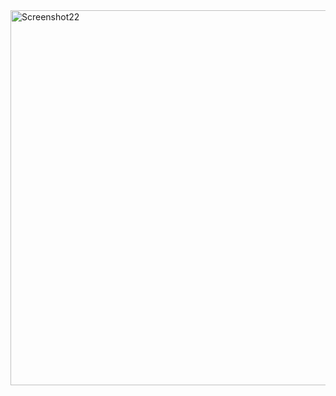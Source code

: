 
<a href="https://bin-cao.github.io/caobin/-wpem" target="_blank">
    <img width="600" alt="Screenshot22" src="https://github.com/AI4Cr/.github/assets/86995074/c02d030d-9af3-4da0-8eb1-ce2c581a6bdb">
</a>

